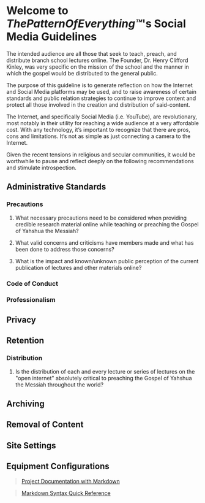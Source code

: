 # Welcome to *ThePatternOfEverything&trade;*'s Social Media Guidelines

The intended audience are all those that seek to teach, preach, and distribute branch school lectures online. The Founder, Dr. Henry Clifford Kinley, was very specific on the mission of the school and the manner in which the gospel would be distributed to the general public. 

The purpose of this guideline is to generate reflection on how the Internet and Social Media platforms may be used, and to raise awareness of certain standards and public relation strategies to continue to improve content and protect all those involved in the creation and distribution of said-content.
 
The Internet, and specifically Social Media (i.e. YouTube), are revolutionary, most notably in their utility for reaching a wide audience at a very affordable cost. With any technology, it’s important to recognize that there are pros, cons and limitations. It’s not as simple as just connecting a camera to the Internet. 

Given the recent tensions in religious and secular communities, it would be worthwhile to pause and reflect deeply on the following recommendations and stimulate introspection.

## Administrative Standards

### Precautions

   1. What necessary precautions need to be considered when providing credible research material online while teaching or preaching the Gospel of Yahshua the Messiah?

   2. What valid concerns and criticisms have members made and what has been done to address those concerns?

   3. What is the impact and known/unknown public perception of the current publication of lectures and other materials online? 

### Code of Conduct 
   
### Professionalism

## Privacy


## Retention

### Distribution

   1. Is the distribution of each and every lecture or series of lectures on the "open internet" absolutely critical to preaching the Gospel of Yahshua the Messiah throughout the world?

## Archiving

## Removal of Content

## Site Settings

## Equipment Configurations

> [Project Documentation with Markdown](https://www.mkdocs.org)

> [Markdown Syntax Quick Reference](https://www.markdownguide.org/cheat-sheet)


<!-- 
    For full documentation visit [mkdocs.org](https://www.mkdocs.org). 

    ## Commands

    * `mkdocs new [dir-name]` - Create a new project.
    * `mkdocs serve` - Start the live-reloading docs server.
    * `mkdocs build` - Build the documentation site.
    * `mkdocs -h` - Print help message and exit.

    ## Project layout

        mkdocs.yml    # The configuration file.
        docs/
            index.md  # The documentation homepage.
            login.md  # Login with Facebook credentials.
-->